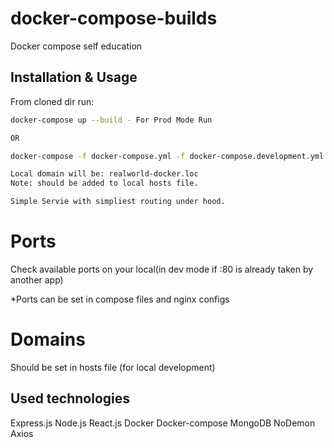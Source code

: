 # docker-compose-builds

Docker compose self education 

## Installation & Usage

From cloned dir run:

```bash
docker-compose up --build - For Prod Mode Run

OR

docker-compose -f docker-compose.yml -f docker-compose.development.yml up --build - For Dev env/mode run

Local domain will be: realworld-docker.loc
Note: should be added to local hosts file.
```

```bash
Simple Servie with simpliest routing under hood.
```
# Ports
Check available ports on your local(in dev mode if :80 is already taken by another app)

*Ports can be set in compose files and nginx configs

# Domains
Should be set in hosts file (for local development)

## Used technologies
Express.js
Node.js
React.js
Docker
Docker-compose
MongoDB
NoDemon
Axios
